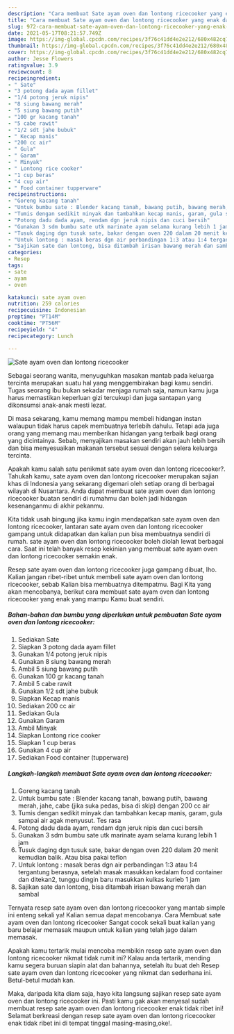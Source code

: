 ```yaml
---
description: "Cara membuat Sate ayam oven dan lontong ricecooker yang enak dan Mudah Dibuat"
title: "Cara membuat Sate ayam oven dan lontong ricecooker yang enak dan Mudah Dibuat"
slug: 972-cara-membuat-sate-ayam-oven-dan-lontong-ricecooker-yang-enak-dan-mudah-dibuat
date: 2021-05-17T08:21:57.749Z
image: https://img-global.cpcdn.com/recipes/3f76c41dd4e2e212/680x482cq70/sate-ayam-oven-dan-lontong-ricecooker-foto-resep-utama.jpg
thumbnail: https://img-global.cpcdn.com/recipes/3f76c41dd4e2e212/680x482cq70/sate-ayam-oven-dan-lontong-ricecooker-foto-resep-utama.jpg
cover: https://img-global.cpcdn.com/recipes/3f76c41dd4e2e212/680x482cq70/sate-ayam-oven-dan-lontong-ricecooker-foto-resep-utama.jpg
author: Jesse Flowers
ratingvalue: 3.9
reviewcount: 8
recipeingredient:
- " Sate"
- "3 potong dada ayam fillet"
- "1/4 potong jeruk nipis"
- "8 siung bawang merah"
- "5 siung bawang putih"
- "100 gr kacang tanah"
- "5 cabe rawit"
- "1/2 sdt jahe bubuk"
- " Kecap manis"
- "200 cc air"
- " Gula"
- " Garam"
- " Minyak"
- " Lontong rice cooker"
- "1 cup beras"
- "4 cup air"
- " Food container tupperware"
recipeinstructions:
- "Goreng kacang tanah"
- "Untuk bumbu sate : Blender kacang tanah, bawang putih, bawang merah, jahe, cabe (jika suka pedas, bisa di skip) dengan 200 cc air"
- "Tumis dengan sedikit minyak dan tambahkan kecap manis, garam, gula sampai air agak menyusut. Tes rasa"
- "Potong dadu dada ayam, rendam dgn jeruk nipis dan cuci bersih"
- "Gunakan 3 sdm bumbu sate utk marinate ayam selama kurang lebih 1 jam"
- "Tusuk daging dgn tusuk sate, bakar dengan oven 220 dalam 20 menit kemudian balik. Atau bisa pakai teflon"
- "Untuk lontong : masak beras dgn air perbandingan 1:3 atau 1:4 tergantung berasnya, setelah masak masukkan kedalam food container dan ditekan2, tunggu dingin baru masukkan kulkas kurleb 1 jam"
- "Sajikan sate dan lontong, bisa ditambah irisan bawang merah dan sambal"
categories:
- Resep
tags:
- sate
- ayam
- oven

katakunci: sate ayam oven 
nutrition: 259 calories
recipecuisine: Indonesian
preptime: "PT14M"
cooktime: "PT56M"
recipeyield: "4"
recipecategory: Lunch

---
```



![Sate ayam oven dan lontong ricecooker](https://img-global.cpcdn.com/recipes/3f76c41dd4e2e212/680x482cq70/sate-ayam-oven-dan-lontong-ricecooker-foto-resep-utama.jpg)

Sebagai seorang wanita, menyuguhkan masakan mantab pada keluarga tercinta merupakan suatu hal yang menggembirakan bagi kamu sendiri. Tugas seorang ibu bukan sekadar menjaga rumah saja, namun kamu juga harus memastikan keperluan gizi tercukupi dan juga santapan yang dikonsumsi anak-anak mesti lezat.

Di masa  sekarang, kamu memang mampu membeli hidangan instan walaupun tidak harus capek membuatnya terlebih dahulu. Tetapi ada juga orang yang memang mau memberikan hidangan yang terbaik bagi orang yang dicintainya. Sebab, menyajikan masakan sendiri akan jauh lebih bersih dan bisa menyesuaikan makanan tersebut sesuai dengan selera keluarga tercinta. 



Apakah kamu salah satu penikmat sate ayam oven dan lontong ricecooker?. Tahukah kamu, sate ayam oven dan lontong ricecooker merupakan sajian khas di Indonesia yang sekarang digemari oleh setiap orang di berbagai wilayah di Nusantara. Anda dapat membuat sate ayam oven dan lontong ricecooker buatan sendiri di rumahmu dan boleh jadi hidangan kesenanganmu di akhir pekanmu.

Kita tidak usah bingung jika kamu ingin mendapatkan sate ayam oven dan lontong ricecooker, lantaran sate ayam oven dan lontong ricecooker gampang untuk didapatkan dan kalian pun bisa membuatnya sendiri di rumah. sate ayam oven dan lontong ricecooker boleh diolah lewat berbagai cara. Saat ini telah banyak resep kekinian yang membuat sate ayam oven dan lontong ricecooker semakin enak.

Resep sate ayam oven dan lontong ricecooker juga gampang dibuat, lho. Kalian jangan ribet-ribet untuk membeli sate ayam oven dan lontong ricecooker, sebab Kalian bisa membuatnya ditempatmu. Bagi Kita yang akan mencobanya, berikut cara membuat sate ayam oven dan lontong ricecooker yang enak yang mampu Kamu buat sendiri.

<!--inarticleads1-->

##### Bahan-bahan dan bumbu yang diperlukan untuk pembuatan Sate ayam oven dan lontong ricecooker:

1. Sediakan  Sate
1. Siapkan 3 potong dada ayam fillet
1. Gunakan 1/4 potong jeruk nipis
1. Gunakan 8 siung bawang merah
1. Ambil 5 siung bawang putih
1. Gunakan 100 gr kacang tanah
1. Ambil 5 cabe rawit
1. Gunakan 1/2 sdt jahe bubuk
1. Siapkan  Kecap manis
1. Sediakan 200 cc air
1. Sediakan  Gula
1. Gunakan  Garam
1. Ambil  Minyak
1. Siapkan  Lontong rice cooker
1. Siapkan 1 cup beras
1. Gunakan 4 cup air
1. Sediakan  Food container (tupperware)




<!--inarticleads2-->

##### Langkah-langkah membuat Sate ayam oven dan lontong ricecooker:

1. Goreng kacang tanah
1. Untuk bumbu sate : Blender kacang tanah, bawang putih, bawang merah, jahe, cabe (jika suka pedas, bisa di skip) dengan 200 cc air
1. Tumis dengan sedikit minyak dan tambahkan kecap manis, garam, gula sampai air agak menyusut. Tes rasa
1. Potong dadu dada ayam, rendam dgn jeruk nipis dan cuci bersih
1. Gunakan 3 sdm bumbu sate utk marinate ayam selama kurang lebih 1 jam
1. Tusuk daging dgn tusuk sate, bakar dengan oven 220 dalam 20 menit kemudian balik. Atau bisa pakai teflon
1. Untuk lontong : masak beras dgn air perbandingan 1:3 atau 1:4 tergantung berasnya, setelah masak masukkan kedalam food container dan ditekan2, tunggu dingin baru masukkan kulkas kurleb 1 jam
1. Sajikan sate dan lontong, bisa ditambah irisan bawang merah dan sambal




Ternyata resep sate ayam oven dan lontong ricecooker yang mantab simple ini enteng sekali ya! Kalian semua dapat mencobanya. Cara Membuat sate ayam oven dan lontong ricecooker Sangat cocok sekali buat kalian yang baru belajar memasak maupun untuk kalian yang telah jago dalam memasak.

Apakah kamu tertarik mulai mencoba membikin resep sate ayam oven dan lontong ricecooker nikmat tidak rumit ini? Kalau anda tertarik, mending kamu segera buruan siapin alat dan bahannya, setelah itu buat deh Resep sate ayam oven dan lontong ricecooker yang nikmat dan sederhana ini. Betul-betul mudah kan. 

Maka, daripada kita diam saja, hayo kita langsung sajikan resep sate ayam oven dan lontong ricecooker ini. Pasti kamu gak akan menyesal sudah membuat resep sate ayam oven dan lontong ricecooker enak tidak ribet ini! Selamat berkreasi dengan resep sate ayam oven dan lontong ricecooker enak tidak ribet ini di tempat tinggal masing-masing,oke!.

